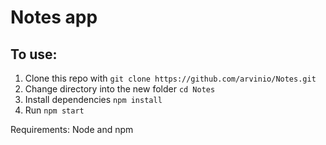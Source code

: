 # Notes app

## To use:

1. Clone this repo with `git clone https://github.com/arvinio/Notes.git`
2. Change directory into the new folder `cd Notes`
3. Install dependencies `npm install`
4. Run `npm start`

Requirements: Node and npm
